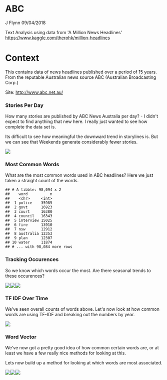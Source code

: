 ABC
================
J Flynn
09/04/2018

Text Analysis using data from 'A Million News Headlines' <https://www.kaggle.com/therohk/million-headlines>

Context
=======

This contains data of news headlines published over a period of 15 years. From the reputable Australian news source ABC (Australian Broadcasting Corp.)

Site: <http://www.abc.net.au/>

### Stories Per Day

How many stories are published by ABC News Australia per day? - I didn't expect to find anything that new here. I really just wanted to see how complete the data set is.

Its difficult to see how meaningful the downward trend in storylines is. But we can see that Weekends generate considerably fewer stories.

![](Exploratory_files/figure-markdown_github/unnamed-chunk-2-1.png)

### Most Common Words

What are the most common words used in ABC headlines? Here we just taken a straight count of the words.

    ## # A tibble: 98,094 x 2
    ##    word          n
    ##    <chr>     <int>
    ##  1 police    35985
    ##  2 govt      16923
    ##  3 court     16380
    ##  4 council   16343
    ##  5 interview 15025
    ##  6 fire      13910
    ##  7 nsw       12912
    ##  8 australia 12353
    ##  9 plan      12307
    ## 10 water     11874
    ## # ... with 98,084 more rows

### Tracking Occurences

So we know which words occur the most. Are there seasonal trends to these occurences?

![](Exploratory_files/figure-markdown_github/unnamed-chunk-4-1.png)![](Exploratory_files/figure-markdown_github/unnamed-chunk-4-2.png)![](Exploratory_files/figure-markdown_github/unnamed-chunk-4-3.png)

### TF IDF Over Time

We've seen overall counts of words above. Let's now look at how common words are using TF-IDF and breaking out the numbers by year.

![](Exploratory_files/figure-markdown_github/unnamed-chunk-5-1.png)

### Word Vector

We've now got a pretty good idea of how common certain words are, or at least we have a few really nice methods for looking at this.

Lets now build up a method for looking at which words are most associated.

![](Exploratory_files/figure-markdown_github/unnamed-chunk-7-1.png)![](Exploratory_files/figure-markdown_github/unnamed-chunk-7-2.png)![](Exploratory_files/figure-markdown_github/unnamed-chunk-7-3.png)
